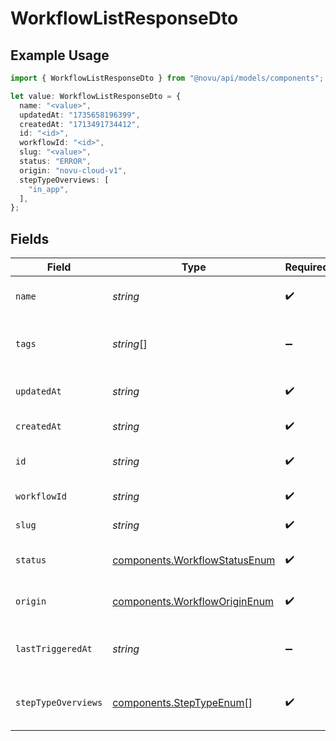# WorkflowListResponseDto

## Example Usage

```typescript
import { WorkflowListResponseDto } from "@novu/api/models/components";

let value: WorkflowListResponseDto = {
  name: "<value>",
  updatedAt: "1735658196399",
  createdAt: "1713491734412",
  id: "<id>",
  workflowId: "<id>",
  slug: "<value>",
  status: "ERROR",
  origin: "novu-cloud-v1",
  stepTypeOverviews: [
    "in_app",
  ],
};
```

## Fields

| Field                                                                          | Type                                                                           | Required                                                                       | Description                                                                    |
| ------------------------------------------------------------------------------ | ------------------------------------------------------------------------------ | ------------------------------------------------------------------------------ | ------------------------------------------------------------------------------ |
| `name`                                                                         | *string*                                                                       | :heavy_check_mark:                                                             | Name of the workflow                                                           |
| `tags`                                                                         | *string*[]                                                                     | :heavy_minus_sign:                                                             | Tags associated with the workflow                                              |
| `updatedAt`                                                                    | *string*                                                                       | :heavy_check_mark:                                                             | Last updated timestamp                                                         |
| `createdAt`                                                                    | *string*                                                                       | :heavy_check_mark:                                                             | Creation timestamp                                                             |
| `id`                                                                           | *string*                                                                       | :heavy_check_mark:                                                             | Unique database identifier                                                     |
| `workflowId`                                                                   | *string*                                                                       | :heavy_check_mark:                                                             | Workflow identifier                                                            |
| `slug`                                                                         | *string*                                                                       | :heavy_check_mark:                                                             | Workflow slug                                                                  |
| `status`                                                                       | [components.WorkflowStatusEnum](../../models/components/workflowstatusenum.md) | :heavy_check_mark:                                                             | Status of the workflow                                                         |
| `origin`                                                                       | [components.WorkflowOriginEnum](../../models/components/workfloworiginenum.md) | :heavy_check_mark:                                                             | Origin of the workflow                                                         |
| `lastTriggeredAt`                                                              | *string*                                                                       | :heavy_minus_sign:                                                             | Timestamp of the last workflow trigger                                         |
| `stepTypeOverviews`                                                            | [components.StepTypeEnum](../../models/components/steptypeenum.md)[]           | :heavy_check_mark:                                                             | Overview of step types in the workflow                                         |